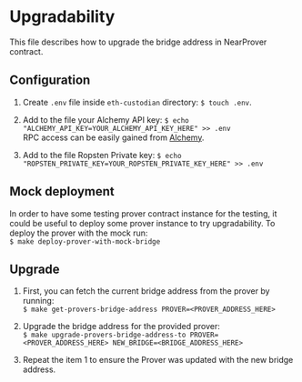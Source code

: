 # Upgradability

This file describes how to upgrade the bridge address in NearProver contract.

## Configuration

1. Create `.env` file inside `eth-custodian` directory: `$ touch .env`.

2. Add to the file your Alchemy API key:
`$ echo "ALCHEMY_API_KEY=YOUR_ALCHEMY_API_KEY_HERE" >> .env` <br/>
RPC access can be easily gained from [Alchemy](https://www.alchemyapi.io/).

3. Add to the file Ropsten Private key:
`$ echo "ROPSTEN_PRIVATE_KEY=YOUR_ROPSTEN_PRIVATE_KEY_HERE" >> .env`

## Mock deployment

In order to have some testing prover contract instance for the testing, it could be useful to deploy some prover
instance to try upgradability.
To deploy the prover with the mock run: <br/>
`$ make deploy-prover-with-mock-bridge`

## Upgrade

1. First, you can fetch the current bridge address from the prover by running:<br/>
`$ make get-provers-bridge-address PROVER=<PROVER_ADDRESS_HERE>`

2. Upgrade the bridge address for the provided prover:<br/>
`$ make upgrade-provers-bridge-address-to PROVER=<PROVER_ADDRESS_HERE> NEW_BRIDGE=<BRIDGE_ADDRESS_HERE>`

3. Repeat the item 1 to ensure the Prover was updated with the new bridge address.



